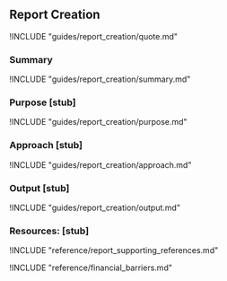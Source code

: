 ## Report Creation

!INCLUDE "guides/report_creation/quote.md"

### Summary

!INCLUDE "guides/report_creation/summary.md"

### Purpose [stub]

!INCLUDE "guides/report_creation/purpose.md"

### Approach [stub]

!INCLUDE "guides/report_creation/approach.md"

### Output [stub]

!INCLUDE "guides/report_creation/output.md"

### Resources: [stub]

!INCLUDE "reference/report_supporting_references.md"

!INCLUDE "reference/financial_barriers.md"
